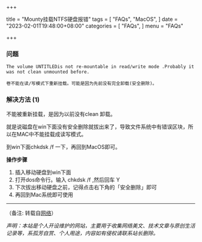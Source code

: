 +++

title = "Mounty挂载NTFS硬盘报错"
tags = [
    "FAQs",
    "MacOS",
]
date = "2023-02-01T19:48:00+08:00"
categories = [
    "FAQs",
]
menu = "FAQs"

+++

### 问题
`The volume UNTITLEDis not re-mountable in read/write mode .Probably it was not clean unmounted before. `

`卷不能在读/写模式下重新挂载。可能是因为先前没有完全卸载(安全删除)。`

### 解决方法 (1)
不能被重新挂载，是因为以前没有clean 卸载。    

就是说磁盘在win下面没有安全删除就拔出来了，导致文件系统中有错误区块，所以在MAC中不能挂载成读写模式。   

到win下面chkdsk /f 一下，再回到MacOS即可。   

<!--more-->
**操作步骤**

1. 插入移动硬盘到win下面
2. 打开dos命令行。输入 chkdsk /f ,然后回车 Y
3. 下次拔出移动硬盘之前，记得点击右下角的「安全删除」即可
4. 再回到Mac系统即可使用

-------
（备注: 转载自[网络](https://www.jianshu.com/p/d7a5e0519dbe 'Mounty挂载NTFS硬盘报错')）

*声明：本站是个人开设维护的网站，主要用于收集网络美文、技术文章与原创生活记录等，系孤芳自赏、个人用途，内容如有侵权请联系站长删除。* 